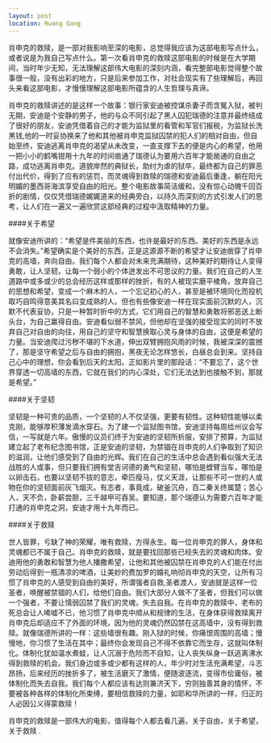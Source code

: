 ```yaml
---
layout: post
location: Huang Gang
---
```


肖申克的救赎，是一部对我影响至深的电影，总觉得我应该为这部电影写点什么，或者说是为我自己写点什么。第一次看肖申克的救赎这部电影的时候是在大学期间，当时年少无知，无法理解这部伟大电影的深刻内涵，看完整部电影觉得整个故事很一般，没有出彩的地方，只是后来参加工作，对社会现实有了些理解后，再回头来看这部电影，才慢慢理解这部电影所蕴含的人生哲理与真谛。

肖申克的救赎讲述的是这样一个故事：银行家安迪被控谋杀妻子而含冤入狱，被判无期，安迪是个安静的男子，他的与众不同引起了黑人囚犯瑞德的注意并最终结成了很好的朋友，安迪凭借着自己的才能为监狱里的看管和军官们报税，为监狱长洗黑钱,他的一时妥协换来了他和其他被肖申克监狱囚禁的犯人们的相对自由，但自始至终，安迪逃离肖申克的渴望从未改变，一直支撑下去的便是内心的希望，他用一把小小的鹤嘴钳用十九年的时间凿通了瑞德认为要用六百年才能凿通的自由之路，成功逃离肖申克。道貌岸然的典狱长，助纣为虐的狱卒，最终都为自己的罪恶付出代价，得到了应有的惩罚，而灵魂得到救赎的瑞德和安迪最后重逢，躺在阳光明媚的墨西哥海滨享受自由的阳光。整个电影故事简洁缓和，没有惊心动魄千回百折的剧情，仅仅凭借瑞德娓娓道来的经典旁白，以持久而深刻的方式引发人们的思考，让人们在一遍又一遍欣赏这部经典的过程中汲取精神的力量。

####关于希望

就像安迪所讲的：“希望是件美丽的东西，也许是最好的东西。美好的东西是永远不会消失。”希望确实是个美好的东西，正是这源源不断的希望才让安迪凿穿了肖申克的高墙，奔向自由。我们每个人都会对未来充满期待，这种美好的期待让人变得勇敢，让人坚韧，让每一个弱小的个体迸发出不可思议的力量。我们在自己的人生道路中或多或少的总会经历这样或那样的挫折，有的人被现实磨平棱角，放弃自己的思想和希望，变成一个麻木的人，一个忘记初心的人，甚至是被环境同化而投机取巧自鸣得意美其名曰变成熟的人。但也有些像安迪一样在现实面前沉默的人，沉默不代表妥协，只是一种暂时折中的方式，它们用自己的智慧和勇敢将邪恶送上断头台，为自己赢得自由。安迪看似弱不禁风，但他却在坚强的接受现实的同时不放弃自己对自由的向往，用自己的坚守和智慧换取心灵与身体的自由，这便是希望的力量。当安迪爬过污秽不堪的下水道，伸出双臂拥抱风雨的时候，我被深深的震撼了，那是坚守希望之后与自由的拥抱，黑夜无论怎样悠长，白昼总会到来。坚持自己心中的理想，你会看到后天的太阳。正如影片里的那段话：“不要忘了，这个世界穿透一切高墙的东西，它就在我们的内心深处，它们无法达到也接触不到，那就是希望。”


####关于坚韧

坚韧是一种可贵的品质，一个坚韧的人不仅坚强，更要有韧性。这种韧性能够以柔克刚，能够厚积薄发滴水穿石。为了建一个监狱图书馆，安迪坚持每周给州议会写信，一写就是六年。傲慢的议员们终于为安迪的坚韧所折服，安排了预算，为监狱建立起了老布纪念图书馆，正是安迪的坚韧，为禁锢在肖申克的人们争取到了知识的滋润，让他们感受到了自由的光辉。我们在自己的生活中总会遇到看似强大无法战胜的人或事，但只要我们拥有堂吉诃德的勇气和坚韧，哪怕是螳臂当车，哪怕是以卵击石，也要以坚韧不拔的意志，牵匹瘦马，仗义天涯，让那些不可一世的人或物在你的坚韧面前灰飞烟灭。有志者，事竟成，破釜沉舟，百二秦关终属楚；苦心人，天不负，卧薪尝胆，三千越甲可吞吴。要知道，那个瑞德认为需要六百年才能打通的肖申克之洞，安迪才用十九年而已。


####关于救赎

世人皆罪，亏缺了神的荣耀，唯有救赎，方得永生。每一位肖申克的罪人，身体和灵魂都已不属于自己。肖申克的救赎，就是要找回那些已经失去的灵魂和肉体。安迪用他的勇敢和智慧为他人播撒希望，让他和其他被囚禁在肖申克的人们能在付出劳动后得到一瓶清凉的啤酒，让美妙的费加罗的婚礼响彻肖申克的天空，让所有习惯了肖申克的人感受到自由的美好，所谓强者自救,圣者渡人，安迪就是这样一位圣者，唤醒被禁锢的人们，给他们自由。我们大部分人做不了圣者，但我们可以做一个强者，不要让懦弱囚禁了我们的灵魂，失去自我。在肖申克的救赎中，老布的死总会让人唏嘘不已，他习惯了肖申克中顺从和规律的生活，在身体获得救赎离开肖申克后却适应不了外面的环境，因为他的灵魂仍然囚禁在这高墙中，没有得到救赎。就像瑞德所讲的一样：这些墙很有趣。刚入狱的时候，你痛恨周围的高墙；慢慢地，你习惯了生活在其中；最终你会发现自己不得不依靠它而生存，这就叫体制化。体制化犹如温水煮蛙，让人沉溺于危险而不自知，让人丧失纵身一跃逃离沸水得到救赎的机会。我们身边或多或少都有这样的人，年少时对生活充满希望，斗志昂扬，后来经历的挫折多了，被生活磨灭了激情，便随波逐流，变得市侩庸俗，被体制化而失去自我。我们每个人都应该有达则兼济天下，穷则独善其身的情怀，不要被各种各样的体制化所束缚，要相信救赎的力量，如耶和华所讲的一样，归正的人必因公义得蒙救赎！

肖申克的救赎是一部伟大的电影，值得每个人都去看几遍，关于自由，关于希望，关于救赎 .
